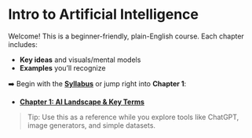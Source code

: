 # Intro to Artificial Intelligence

Welcome! This is a beginner-friendly, plain-English course. Each chapter includes:
- **Key ideas** and visuals/mental models
- **Examples** you’ll recognize

➡️ Begin with the **[Syllabus](./syllabus.md)** or jump right into **Chapter 1**:
- **[Chapter 1: AI Landscape & Key Terms](./chapters/01-ai-landscape-and-key-terms.md)**

> Tip: Use this as a reference while you explore tools like ChatGPT, image generators, and simple datasets.
